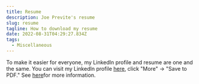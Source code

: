 ```yaml
---
title: Resume
description: Joe Previte's resume
slug: resume
tagline: How to download my resume
date: 2022-08-31T04:29:27.834Z
tags:
  - Miscellaneous
---
```

To make it easier for everyone, my LinkedIn profile and resume are one and the same. You can visit my LinkedIn profile [here](https://joeprevite.com/linkedin), click "More" -> "Save to PDF." See [here](https://www.linkedin.com/help/linkedin/answer/a541960/printing-a-profile?lang=en)for more information.
